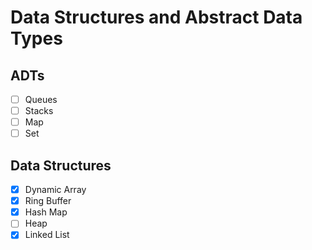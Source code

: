 # Data Structures and Abstract Data Types

## ADTs
* [ ] Queues
* [ ] Stacks
* [ ] Map
* [ ] Set

## Data Structures
* [x] Dynamic Array
* [x] Ring Buffer
* [x] Hash Map
* [ ] Heap
* [x] Linked List
